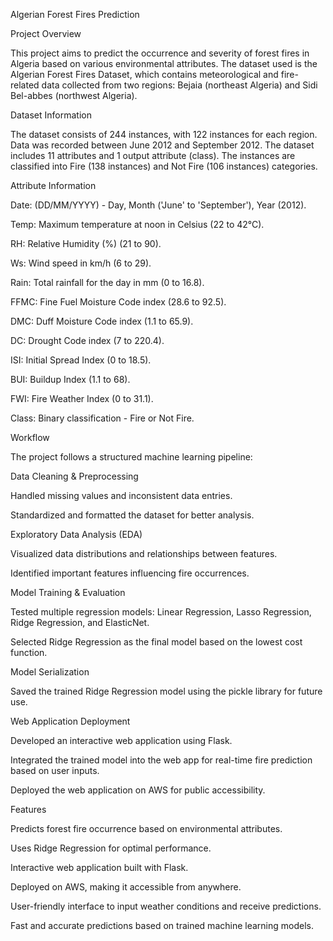 Algerian Forest Fires Prediction

Project Overview

This project aims to predict the occurrence and severity of forest fires in Algeria based on various environmental attributes. The dataset used is the Algerian Forest Fires Dataset, which contains meteorological and fire-related data collected from two regions: Bejaia (northeast Algeria) and Sidi Bel-abbes (northwest Algeria).

Dataset Information

The dataset consists of 244 instances, with 122 instances for each region. Data was recorded between June 2012 and September 2012. The dataset includes 11 attributes and 1 output attribute (class). The instances are classified into Fire (138 instances) and Not Fire (106 instances) categories.

Attribute Information

Date: (DD/MM/YYYY) - Day, Month ('June' to 'September'), Year (2012).

Temp: Maximum temperature at noon in Celsius (22 to 42°C).

RH: Relative Humidity (%) (21 to 90).

Ws: Wind speed in km/h (6 to 29).

Rain: Total rainfall for the day in mm (0 to 16.8).

FFMC: Fine Fuel Moisture Code index (28.6 to 92.5).

DMC: Duff Moisture Code index (1.1 to 65.9).

DC: Drought Code index (7 to 220.4).

ISI: Initial Spread Index (0 to 18.5).

BUI: Buildup Index (1.1 to 68).

FWI: Fire Weather Index (0 to 31.1).

Class: Binary classification - Fire or Not Fire.

Workflow

The project follows a structured machine learning pipeline:

Data Cleaning & Preprocessing

Handled missing values and inconsistent data entries.

Standardized and formatted the dataset for better analysis.

Exploratory Data Analysis (EDA)

Visualized data distributions and relationships between features.

Identified important features influencing fire occurrences.

Model Training & Evaluation

Tested multiple regression models: Linear Regression, Lasso Regression, Ridge Regression, and ElasticNet.

Selected Ridge Regression as the final model based on the lowest cost function.

Model Serialization

Saved the trained Ridge Regression model using the pickle library for future use.

Web Application Deployment

Developed an interactive web application using Flask.

Integrated the trained model into the web app for real-time fire prediction based on user inputs.

Deployed the web application on AWS for public accessibility.

Features

Predicts forest fire occurrence based on environmental attributes.

Uses Ridge Regression for optimal performance.

Interactive web application built with Flask.

Deployed on AWS, making it accessible from anywhere.

User-friendly interface to input weather conditions and receive predictions.

Fast and accurate predictions based on trained machine learning models.
